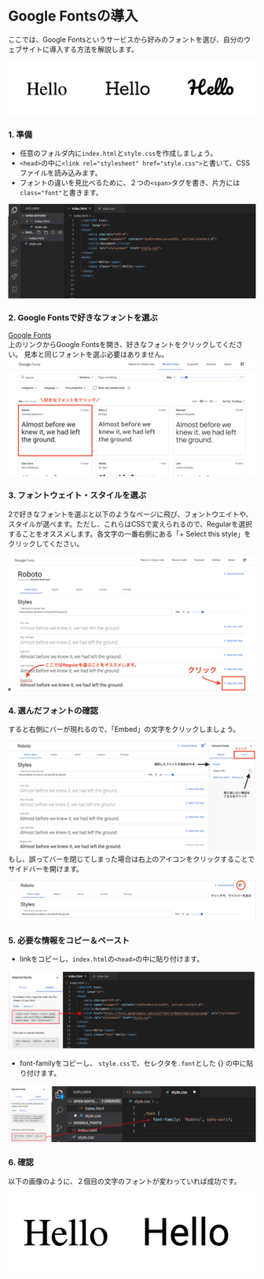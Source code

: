 # Google Fontsの導入

ここでは、Google Fontsというサービスから好みのフォントを選び、自分のウェブサイトに導入する方法を解説します。

![Fonts sample](./img/html/fonts_sample.png)

### 1. 準備

- 任意のフォルダ内に```index.html```と```style.css```を作成しましょう。
- ```<head>```の中に```<link rel="stylesheet" href="style.css">```と書いて、CSSファイルを読み込みます。
- フォントの違いを見比べるために、２つの```<span>```タグを書き、片方には```class="font"```と書きます。
<!-- prepare_files.png -->
![prepare_files](./img/html/prepare_files.png)

### 2. Google Fontsで好きなフォントを選ぶ

[Google Fonts](https://fonts.google.com/)
<br>
上のリンクからGoogle Fontsを開き、好きなフォントをクリックしてください。
見本と同じフォントを選ぶ必要はありません。
![google fonts top](./img/html/google_fonts_top.png)
<!-- google_fonts_top.png -->

### 3. フォントウェイト・スタイルを選ぶ

2で好きなフォントを選ぶと以下のようなページに飛び、フォントウエイトや、スタイルが選べます。ただし、これらはCSSで変えられるので、Regularを選択することをオススメします。各文字の一番右側にある「+ Select this style」をクリックしてください。
<!-- select_font_style.png -->
![select_font_style](./img/html/select_font_style.png)

### 4. 選んだフォントの確認

すると右側にバーが現れるので、「Embed」の文字をクリックしましょう。
<!-- chosen_font.png -->
![chosen_font.png](./img/html/chosen_font.png)
もし、誤ってバーを閉じてしまった場合は右上のアイコンをクリックすることでサイドバーを開けます。
<!-- open_sidebar.png -->
![open_sidebar.png](./img/html/open_sidebar.png)

### 5. 必要な情報をコピー＆ペースト

- linkをコピーし、``index.html``の``<head>``の中に貼り付けます。
<!-- paste_link.png -->
![paste_link.png](./img/html/paste_link.png)
- font-familyをコピーし、 ``style.css``で、セレクタを``.font``とした {} の中に貼り付けます。
<!-- paste_css.png -->
![paste_css.png](./img/html/paste_css.png)

### 6. 確認
以下の画像のように、２個目の文字のフォントが変わっていれば成功です。
<!-- font_result.png -->
![font_result.png](./img/html/font_result.png)

